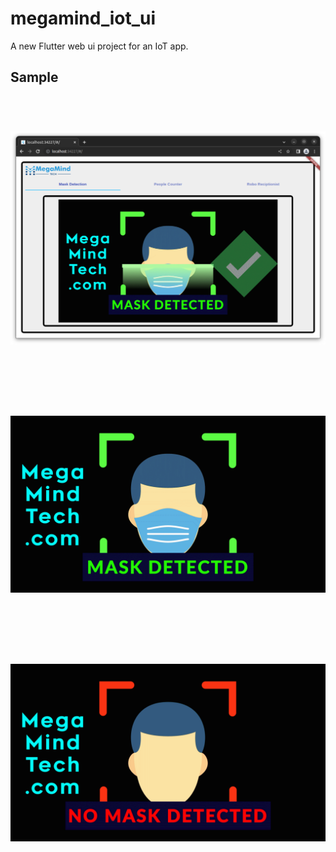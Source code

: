 # megamind_iot_ui

A new Flutter web ui project for an IoT app.

## Sample

<h1 align="center">
  <br>
  <a><img src="https://raw.githubusercontent.com/lioTauhid/megamind-iot-ui/main/Screenshot.png"></a>
  <br>
  <br>
</h1>

<h1 align="center">
  <br>
  <a><img src="https://raw.githubusercontent.com/lioTauhid/megamind-iot-ui/main/assets/with_mask.gif"></a>

  <br>
  <br>
</h1>

<h1 align="center">
  <br>
  <a><img src="https://raw.githubusercontent.com/lioTauhid/megamind-iot-ui/main/assets/no_mask.gif"></a>
  <br>
  <br>
</h1>
